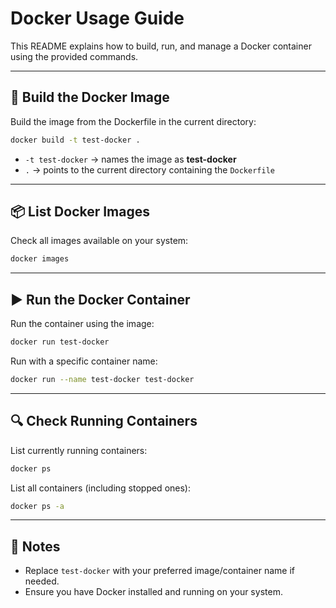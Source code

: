 # Docker Usage Guide

This README explains how to build, run, and manage a Docker container using the provided commands.

---

## 🚀 Build the Docker Image

Build the image from the Dockerfile in the current directory:

```bash
docker build -t test-docker .
```

* `-t test-docker` → names the image as **test-docker**  
* `.` → points to the current directory containing the `Dockerfile`

---

## 📦 List Docker Images

Check all images available on your system:

```bash
docker images
```

---

## ▶️ Run the Docker Container

Run the container using the image:

```bash
docker run test-docker
```

Run with a specific container name:

```bash
docker run --name test-docker test-docker
```

---

## 🔍 Check Running Containers

List currently running containers:

```bash
docker ps
```

List all containers (including stopped ones):

```bash
docker ps -a
```

---

## 📝 Notes

* Replace `test-docker` with your preferred image/container name if needed.  
* Ensure you have Docker installed and running on your system.  
